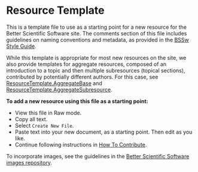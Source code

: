 # Resource Template

This is a template file to use as a starting point for a new resource for the Better Scientific Software site.  The comments section of this file includes guidelines on naming conventions and metadata, as provided in the [BSSw Style Guide](../StyleGuide.md).

While this template is appropriate for most new resources on the site, we also provide templates for aggregate resources, composed of an introduction to a topic and then multiple subresources (topical sections), contributed by potentially different authors.  For this case, see [ResourceTemplate.AggregateBase](ResourceTemplate.AggregateBase.md) and [ResourceTemplate.AggregateSubresource](ResourceTemplate.AggregateSubresource.md).

**To add a new resource using this file as a starting point:**
- View this file in Raw mode.
- Copy all text.
- Select `Create New File`.
- Paste text into your new document, as a starting point.  Then edit as you like.
- Continue following instructions in [How To Contribute](../HowToContribute.md).

To incorporate images, see the guidelines in the [Better Scientific Software images repository](https://github.com/betterscientificsoftware/images/blob/master/README.md).

<!---
Publish: no
Categories: specify 1 or more categories
Topics: specify 1 or more topics (corresponding to each category)
Tags: bssw-internal
Level: specify level of content
Prerequisites: specify prerequisites
Aggregate: none
--->

<!---
Please follow these guidelines for naming resources and files. Be sure to include metadata with each entry, as this will be used to organize content, provide filters, and support searches on the BSSW site.

Resource Name:

    Brief, essential words only, nothing extra
    For curated content: Follow name of content (e.g., title of book, article, event, site)
    Filename: Same as resource name, adding the suffix ".md" to indicate a Markdown file
        No spaces
        Cap for first letter of each word
        Abbreviations:
            Apps = Applications
            Cse = CSE = Computational Science and Engineering
            Devpt = Development
            Eng = Engineering
            Hpc = HPC = High-Performance Computing
            Perf = Performance
            Sw = Software
            etc.
      Example filename: MyNewArticleTopic.md

Resource Deck:
    One-sentence resource description (limited length, appears in header area of frontend)
    
Resource Description:
    Concise paragraph explaining resource from the perspective of the CSE community
    Image file (e.g., logo) - optional (encouraged when this exists)

Contributor:
        Name(s) of contributor(s), hyperlinked to GitHub profile(s)

Metadata: Include metadata as formatted comments at the end of the file
    Publish: Publish on the BSSw front-end site?
    Categories: Specify 1 or more categories (primary display via BSSw website)
    Topics: Specify 1 or more topics (visible filters via BSSw website)
    Tags: Specify additional tags as keywords for searches (optional)
    Level: Specify level of content
    Prerequisites: Specify any assumed knowledge on the BSSw site (usually 'defaults')
    Aggregate: Optional info for aggregating content to define a more complex resource

Each aspect of metadata is described below.

Publish: Publish on the BSSw front-end site?
Publish: Yes
Publish: No

Categories: [Primary display via BSSW website interface]

[BSSw curators may add/revise categories as needed over time.]

- Planning
- Development
- Performance
- Reliability
- Collaboration
- Skills

#### Topics: Visible filters via BSSw website interface
- All categories and also finer grain topics within categories
 [Topics: 4-7 per category: family of topics that make sense together. BSSw curators may add/revise topics as needed over time.]

 - **Planning**
     - Requirements
     - Design
     - Software interoperability
 - **Development**
     - Documentation
     - Version control
     - Configuration and builds
     - Deployment
     - Issue tracking
     - Refactoring
     - Software engineering
     - Programming languages and tools
 - **Performance**
     - High-performance computing (HPC)
     - Performance at leadership computing facilities (LCFs)
     - Performance portability
 - **Reliability**
     - Testing
     - Continuous integration testing
     - Reproducibility
     - Debugging
 - **Collaboration**
     - Licensing
     - Strategies for more effective teams
     - Funding sources and programs
     - Projects and organizations
     - Software publishing and citation
     - Discussion and question sites
 - **Skills**
     - Personal productivity and sustainability
     - Online learning

 Tags: [optional additional keywords for searches]

 [under revision -- not currently used]

Levels: Specify level of detail and depth of content

    Level 0: BSSw WhatIs document
    Level 1: BSSw HowTo document (or equivalent level of detail)
    Level 2: More detailed content, beginner or intermediate levels
    Level 3: Advanced content

Prerequisites: Specify files for any assumed knowledge on the BSSW site (usually Level 0 and Level1 BSSw docs)

- Most prerequisites are specified automatically according to Topics. In this case, use:
   - Prerequisites: default
- Specify additional prerequisites only for information not already covered by Topics.
   - Prerequisites: filename1.md, filename2.md, etc.

--->
